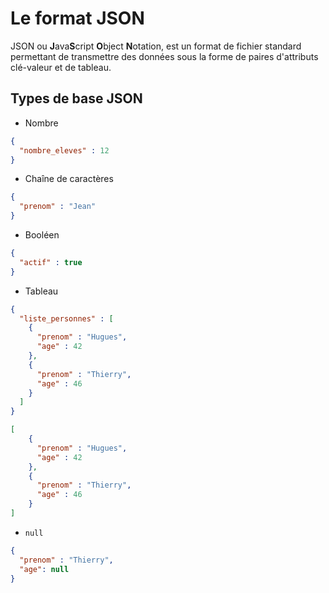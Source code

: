 # Le format JSON

JSON ou **J**ava**S**cript **O**bject **N**otation, est un format de fichier standard
permettant de transmettre des données sous la forme de paires d'attributs clé-valeur et de tableau.

## Types de base JSON

* Nombre

```json
{
  "nombre_eleves" : 12
}
```

* Chaîne de caractères

```json
{
  "prenom" : "Jean"
}
```

* Booléen

```json
{
  "actif" : true
}
```

* Tableau

```json
{
  "liste_personnes" : [
    {
      "prenom" : "Hugues",
      "age" : 42
    },
    {
      "prenom" : "Thierry",
      "age" : 46
    }
  ]
}
```

```json
[
    {
      "prenom" : "Hugues",
      "age" : 42
    },
    {
      "prenom" : "Thierry",
      "age" : 46
    }
]
```


* `null`

```json
{
  "prenom" : "Thierry",
  "age": null
}
```